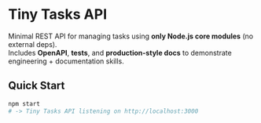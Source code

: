 # Tiny Tasks API

Minimal REST API for managing tasks using **only Node.js core modules** (no external deps).  
Includes **OpenAPI**, **tests**, and **production-style docs** to demonstrate engineering + documentation skills.

## Quick Start
```bash
npm start
# -> Tiny Tasks API listening on http://localhost:3000